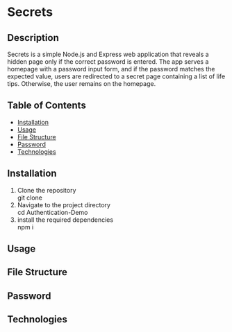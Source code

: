 # **Secrets**

## Description

Secrets is a simple Node.js and Express web application that reveals a hidden page only if the correct password is entered. The app serves a homepage with a password input form, and if the password matches the expected value, users are redirected to a secret page containing a list of life tips. Otherwise, the user remains on the homepage.


## Table of Contents
- [Installation](#Installation)
- [Usage](#Usage)
- [File Structure](#File-Structure)
- [Password](#Password)
- [Technologies](#Technologies)




## Installation 

1. Clone the repository
    <br>
    git clone <repository-url>
    <br>
3. Navigate to the project directory
    <br>
    cd Authentication-Demo
    <br>
5. install the required dependencies
    <br>
    npm i
   

## Usage


## File Structure

## Password


## Technologies 
